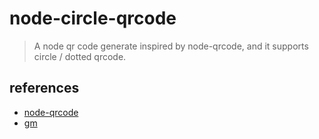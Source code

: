 # node-circle-qrcode
> A node qr code generate inspired by node-qrcode, and it supports circle / dotted qrcode.

## references
- [node-qrcode](https://github.com/soldair/node-qrcode)
- [gm](https://github.com/aheckmann/gm)

